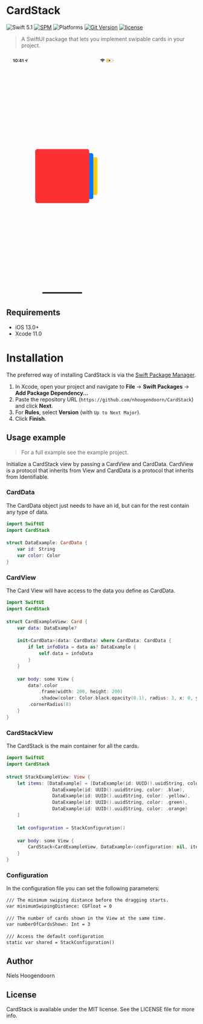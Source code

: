 # CardStack

![Swift 5.1](https://img.shields.io/badge/Swift-5.1-orange.svg?style=for-the-badge)
[![SPM](https://img.shields.io/badge/spm-compatible-brightgreen.svg?style=for-the-badge)](https://swift.org/package-manager)
![Platforms](https://img.shields.io/badge/Platforms-iOS-blue.svg?style=for-the-badge)
[![Git Version](https://img.shields.io/github/v/release/nhoogendoorn/CardStack.svg?style=for-the-badge)](https://github.com/nhoogendoorn/CardStack/releases)
[![license](https://img.shields.io/github/license/nhoogendoorn/CardStack.svg?style=for-the-badge)](https://github.com/nhoogendoorn/CardStack/blob/master/LICENSE)

> A SwiftUI package that lets you implement swipable cards in your project.
 
![CardStackExample](CardStackExample/CardStackExample.gif)

## Requirements

- iOS 13.0+
- Xcode 11.0

# Installation

The preferred way of installing CardStack is via the [Swift Package Manager](https://swift.org/package-manager/).

1. In Xcode, open your project and navigate to **File** → **Swift Packages** → **Add Package Dependency...**
2. Paste the repository URL (`https://github.com/nhoogendoorn/CardStack`) and click **Next**.
3. For **Rules**, select **Version** (with `Up to Next Major`).
4. Click **Finish**.

## Usage example

> For a full example see the example project.

Initialize a CardStack view by passing a CardView and CardData. CardView is a protocol that inherits from View and CardData is a protocol that inherits from Identifiable.

### CardData

The CardData object just needs to have an id, but can for the rest contain any type of data.

```swift
import SwiftUI
import CardStack

struct DataExample: CardData {
    var id: String
    var color: Color
}
```

### CardView

The Card View will have access to the data you define as CardData.

```swift
import SwiftUI
import CardStack

struct CardExampleView: Card {
    var data: DataExample?
    
    init<CardData>(data: CardData) where CardData: CardData {
        if let infoData = data as? DataExample {
            self.data = infoData
        }
    }
    
    var body: some View {
        data?.color
            .frame(width: 200, height: 200)
            .shadow(color: Color.black.opacity(0.1), radius: 3, x: 0, y: 0)
        .cornerRadius(8)
    }
}
```

### CardStackView

The CardStack is the main container for all the cards.

```swift
import SwiftUI
import CardStack

struct StackExampleView: View {
    let items: [DataExample] = [DataExample(id: UUID().uuidString, color: .red),
                 DataExample(id: UUID().uuidString, color: .blue),
                 DataExample(id: UUID().uuidString, color: .yellow),
                 DataExample(id: UUID().uuidString, color: .green),
                 DataExample(id: UUID().uuidString, color: .orange)
    ]
    
    let configuration = StackConfiguration()
    
    var body: some View {
        CardStack<CardExampleView, DataExample>(configuration: nil, items: items)
    }
}
```

### Configuration

In the configuration file you can set the following parameters:

```
/// The minimum swiping distance before the dragging starts.
var minimumSwipingDistance: CGFloat = 0

/// The number of cards shown in the View at the same time.
var numberOfCardsShown: Int = 3

/// Access the default configuration
static var shared = StackConfiguration()
```

## Author

Niels Hoogendoorn

## License

CardStack is available under the MIT license. See the LICENSE file for more info.
